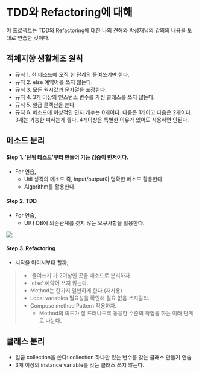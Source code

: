 # TDD와 Refactoring에 대해
이 프로젝트는 TDD와 Refactoring에 대한 나의 견해와 박성재님의 강의의 내용을 토대로 연습한 것이다.

## 객체지향 생활체조 원칙
 - 규칙 1. 한 메소드에 오직 한 단계의 들여쓰기만 한다.
 - 규칙 2. else 예약어를 쓰지 않는다.
 - 규칙 3. 모든 원시값과 문자열을 포장한다.
 - 규칙 4. 3개 이상의 인스턴스 변수를 가진 클래스를 쓰지 않는다.
 - 규칙 5. 일급 콜렉션을 쓴다.
 - 규칙 6. 메소드에 이상적인 인자 개수는 0개이다. 다음은 1개이고 다음은 2개이다. 3개는 가능한 피하는게 좋다. 4개이상은 특별한 이유가 있어도 사용하면 안된다.
 
## 메소드 분리
#### Step 1. '단위 테스트'부터 만들어 기능 검증이 먼저이다.
 - For 연습, 
   - Util 성격의 메소드 즉, input/output이 명확한 메소드 활용한다.
   - Algorithm를 활용한다.
#### Step 2. TDD
 - For 연습,
   - UI나 DB에 의존관계를 갖지 않는 요구사항을 활용한다.
<div>
  <img src="https://user-images.githubusercontent.com/3222837/58447425-4b6f0300-813f-11e9-99de-394b5a3d68d1.png">
</div>

#### Step 3. Refactoring
  - 시작을 어디서부터 할까,
  > - '들여쓰기'가 2이상인 곳을 메소드로 분리하자.
  > - 'else' 예약어 쓰지 않는다.
  > - Method는 한가지 일만하게 한다.(재사용)
  > - Local variables 필요성을 확인해 필요 없음 쓰지말라.
  > - Compose method Pattern 적용하자.
  >   - Mothod의 의도가 잘 드러나도록 동등한 수준의 작업을 하는 여러 단계로 나눈다.

## 클래스 분리
 - 일급 collection을 쓴다: collection 하나만 있는 변수를 갖는 클래스 만들기 연습
 - 3개 이상의 instance variable를 갖는 클래스 쓰지 않는다.
